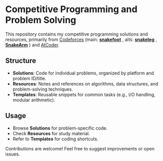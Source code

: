# Competitive Programming and Problem Solving 

This repository contains my competitive programming solutions and resources, primarily from [Codeforces](https://codeforces.com/) (main: [**snakefoot**](https://codeforces.com/profile/snakefoot) , alts: [**snakeleg**](https://codeforces.com/profile/snakeleg) , [**SnakeArm**](https://codeforces.com/profile/SnakeArm) ) and [AtCoder]([https://atcoder.jp/](https://atcoder.jp/users/snakefoot)).

## Structure

- **Solutions**: Code for individual problems, organized by platform and problem ID/title.
- **Resources**: Notes and references on algorithms, data structures, and problem-solving techniques.
- **Templates**: Reusable snippets for common tasks (e.g., I/O handling, modular arithmetic).

## Usage

- Browse **Solutions** for problem-specific code.
- Check **Resources** for study material.
- Refer to **Templates** for coding shortcuts.

Contributions are welcome! Feel free to suggest improvements or open issues.
